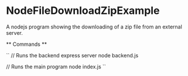 # NodeFileDownloadZipExample
A nodejs program showing the downloading of a zip file from an external server.

** Commands **

``
// Runs the backend express server
node backend.js

// Runs the main program
node index.js
``
